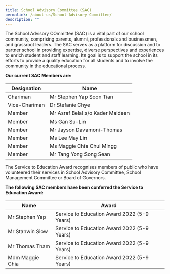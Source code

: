 ```yaml
---
title: School Advisory Committee (SAC)
permalink: /about-us/School-Advisory-Committee/
description: ""
---
```

The School Advisory COmmittee (SAC) is a vital part of our school community, comprising parents, alumni, professionals and businessmen, and grassroot leaders. The SAC serves as a platform for discussion and to partner school in providing expertise, diverse perspectives and experiences to enrich student and staff learning. Its goal is to support the school in its efforts to provide a quality education for all students and to involve the community in the educational process.


**Our current SAC Members are:**

| Designation | Name | 
| -------- | -------- |
| Chariman | Mr Stephen Yap Soon Tian| 
| Vice-Chariman | Dr Stefanie Chye | 
| Member | Mr Asraf Belal s/o Kader Maideen | 
| Member | Ms Gan Su-Lin | 
| Member | Mr Jayson Davamoni-Thomas | 
| Member | Ms Lee May Lin | 
| Member | Ms Maggie Chia Chui Mingg | 
| Member | Mr Tang Yong Song Sean |


The Service to Education Award recognises members of public who have volunteered their services in School Advisory Committee, School Management Committee or Board of Governors.

**The following SAC members have been conferred the Service to Education Award:**

| Name | Award | 
| -------- | -------- |
| Mr Stephen Yap | Service to Education Award 2022 (5-9 Years) | 
| Mr Stanwin Siow | Service to Education Award 2022 (5-9 Years) | 
| Mr Thomas Tham | Service to Education Award 2022 (5-9 Years) | 
| Mdm Maggie Chia | Service to Education Award 2022 (5-9 Years) |